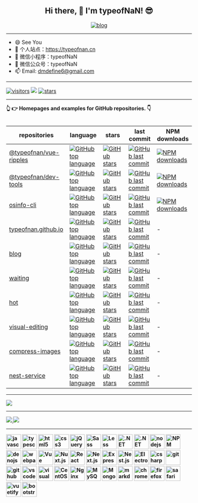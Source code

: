 <!-- ### Hi there 👋 -->

<!--
**typeofNaN/typeofNaN** is a ✨ _special_ ✨ repository because its `README.md` (this file) appears on your GitHub profile.

Here are some ideas to get you started:

- 🔭 I’m currently working on ...
- 🌱 I’m currently learning ...
- 👯 I’m looking to collaborate on ...
- 🤔 I’m looking for help with ...
- 💬 Ask me about ...
- 📫 How to reach me: ...
- 😄 Pronouns: ...
- ⚡ Fun fact: ...
-->

<h2 align="center">Hi there, 👋 I'm typeofNaN! 😎</h2>

<!-- <h4 align="center">I am passionate about open source software and giving back to others.</h4>
<h4 align="center">My projects are trusted by thousands of developers all over the world.</h4> -->

<!-- <h5 align="center">
  <a href="https://www.npmjs.com/~typeofnan">
    <img alt="npm download count" src="https://img.shields.io/badge/Total%20NPM%20DOWNLOAD-7,087,351-231f20?style=for-the-badge&labelColor=bb161b&logo=npm" />
  </a>
</h5> -->

<p align="center">
  <a href="https://typeofnan.cn">
    <img alt="blog" src="https://img.shields.io/badge/typeofnan.cn-0088f5?style=for-the-badge&labelColor=f0f0f0&logoColor=0088f5" />
  </a>
</p>

---

* 😄 See You
* 🔭 个人站点：https://typeofnan.cn
* 🌱 微信小程序：typeofNaN
* 💬 微信公众号：typeofNaN
* 📫 Email: dmdefine6@gmail.com

---

[![visitors](https://visitor-badge.laobi.icu/badge?page_id=typeofNaN.typeofNaN)](https://visitor-badge.laobi.icu/badge?page_id=typeofNaN.typeofNaN) 
<a href="https://github.com/typeofNaN"><img src="https://img.shields.io/github/stars/typeofNaN?color=faf408&label=github%20stars&logo=github" /></a> 
[![stars](https://img.shields.io/github/stars/typeofNaN?color=fefb7b&logo=Undertale)](https://github-readme-stats.vercel.app/api?username=typeofNaN&hide_title=false&hide_border=true&show_icons=true&include_all_commits=true&line_height=20&bg_color=0,EC6C6C,FFD479,FFFC79,73FA79&theme=graywhite&locale=cn) 

---

<!-- <details> -->
  <summary>
    <strong>👆 👉 Homepages and examples for GitHub repositories. 👇<strong>
  </summary>
  <br>

  | repositories                                                            | language                                                                                                                                                                | stars                                                                                                                                                               | last commit                                                                                                                                                                         | NPM downloads                                                                                                                                                              |
  | ----------------------------------------------------------------------- | ----------------------------------------------------------------------------------------------------------------------------------------------------------------------- | ------------------------------------------------------------------------------------------------------------------------------------------------------------------- | ----------------------------------------------------------------------------------------------------------------------------------------------------------------------------------- | -------------------------------------------------------------------------------------------------------------------------------------------------------------------------- |
  | [@typeofnan/vue-ripples](https://github.com/typeofnan/vue-ripples)      | [![GitHub top language](https://img.shields.io/github/languages/top/typeofnan/vue-ripples?style=flat-square)](https://github.com/typeofnan/vue-ripples)                 | [![GitHub stars](https://img.shields.io/github/stars/typeofnan/vue-ripples?style=flat-square)](https://github.com/typeofnan/vue-ripples/stargazers)                 | [![GitHub last commit](https://img.shields.io/github/last-commit/typeofnan/vue-ripples?style=flat-square)](https://github.com/typeofnan/vue-ripples/commits/master)                 | [![NPM downloads](https://img.shields.io/npm/dw/@typeofnan/vue-ripples?style=flat-square&amp;label=npm%20downloads)](https://www.npmjs.com/package/@typeofnan/vue-ripples) |
  | [@typeofnan/dev-tools](https://github.com/typeofnan/dev-tools)          | [![GitHub top language](https://img.shields.io/github/languages/top/typeofnan/dev-tools?style=flat-square)](https://github.com/typeofnan/dev-tools)                     | [![GitHub stars](https://img.shields.io/github/stars/typeofnan/dev-tools?style=flat-square)](https://github.com/typeofnan/dev-tools/stargazers)                     | [![GitHub last commit](https://img.shields.io/github/last-commit/typeofnan/dev-tools?style=flat-square)](https://github.com/typeofnan/dev-tools/commits/master)                     | [![NPM downloads](https://img.shields.io/npm/dw/@typeofnan/dev-tools?style=flat-square&amp;label=npm%20downloads)](https://www.npmjs.com/package/@typeofnan/dev-tools)     |
  | [osinfo-cli](https://github.com/typeofnan/osinfo-cli)                   | [![GitHub top language](https://img.shields.io/github/languages/top/typeofnan/osinfo-cli?style=flat-square)](https://github.com/typeofnan/osinfo-cli)                   | [![GitHub stars](https://img.shields.io/github/stars/typeofnan/osinfo-cli?style=flat-square)](https://github.com/typeofnan/osinfo-cli/stargazers)                   | [![GitHub last commit](https://img.shields.io/github/last-commit/typeofnan/osinfo-cli?style=flat-square)](https://github.com/typeofnan/osinfo-cli/commits/master)                   | [![NPM downloads](https://img.shields.io/npm/dw/osinfo-cli?style=flat-square&amp;label=npm%20downloads)](https://www.npmjs.com/package/osinfo-cli)                         |
  | [typeofnan.github.io](https://github.com/typeofnan/typeofnan.github.io) | [![GitHub top language](https://img.shields.io/github/languages/top/typeofnan/typeofnan.github.io?style=flat-square)](https://github.com/typeofnan/typeofnan.github.io) | [![GitHub stars](https://img.shields.io/github/stars/typeofnan/typeofnan.github.io?style=flat-square)](https://github.com/typeofnan/typeofnan.github.io/stargazers) | [![GitHub last commit](https://img.shields.io/github/last-commit/typeofnan/typeofnan.github.io?style=flat-square)](https://github.com/typeofnan/typeofnan.github.io/commits/master) | -                                                                                                                                                                          |
  | [blog](https://github.com/typeofnan/blog)                               | [![GitHub top language](https://img.shields.io/github/languages/top/typeofnan/blog?style=flat-square)](https://github.com/typeofnan/blog)                               | [![GitHub stars](https://img.shields.io/github/stars/typeofnan/blog?style=flat-square)](https://github.com/typeofnan/blog/stargazers)                               | [![GitHub last commit](https://img.shields.io/github/last-commit/typeofnan/blog?style=flat-square)](https://github.com/typeofnan/blog/commits/master)                               | -                                                                                                                                                                          |
  | [waiting](https://github.com/typeofnan/waiting)                         | [![GitHub top language](https://img.shields.io/github/languages/top/typeofnan/waiting?style=flat-square)](https://github.com/typeofnan/waiting)                         | [![GitHub stars](https://img.shields.io/github/stars/typeofnan/waiting?style=flat-square)](https://github.com/typeofnan/waiting/stargazers)                         | [![GitHub last commit](https://img.shields.io/github/last-commit/typeofnan/waiting?style=flat-square)](https://github.com/typeofnan/waiting/commits/master)                         | -                                                                                                                                                                          |
  | [hot](https://github.com/typeofnan/hot)                                 | [![GitHub top language](https://img.shields.io/github/languages/top/typeofnan/hot?style=flat-square)](https://github.com/typeofnan/hot)                                 | [![GitHub stars](https://img.shields.io/github/stars/typeofnan/hot?style=flat-square)](https://github.com/typeofnan/hot/stargazers)                                 | [![GitHub last commit](https://img.shields.io/github/last-commit/typeofnan/hot?style=flat-square)](https://github.com/typeofnan/hot/commits/master)                                 | -                                                                                                                                                                          |
  | [visual-editing](https://github.com/typeofnan/visual-editing)           | [![GitHub top language](https://img.shields.io/github/languages/top/typeofnan/visual-editing?style=flat-square)](https://github.com/typeofnan/visual-editing)           | [![GitHub stars](https://img.shields.io/github/stars/typeofnan/visual-editing?style=flat-square)](https://github.com/typeofnan/visual-editing/stargazers)           | [![GitHub last commit](https://img.shields.io/github/last-commit/typeofnan/visual-editing?style=flat-square)](https://github.com/typeofnan/visual-editing/commits/master)           | -                                                                                                                                                                          |
  | [compress-images](https://github.com/typeofnan/compress-images)         | [![GitHub top language](https://img.shields.io/github/languages/top/typeofnan/compress-images?style=flat-square)](https://github.com/typeofnan/compress-images)         | [![GitHub stars](https://img.shields.io/github/stars/typeofnan/compress-images?style=flat-square)](https://github.com/typeofnan/compress-images/stargazers)         | [![GitHub last commit](https://img.shields.io/github/last-commit/typeofnan/compress-images?style=flat-square)](https://github.com/typeofnan/compress-images/commits/master)         | -                                                                                                                                                                          |
  | [nest-service](https://github.com/typeofnan/nest-service)               | [![GitHub top language](https://img.shields.io/github/languages/top/typeofnan/nest-service?style=flat-square)](https://github.com/typeofnan/nest-service)               | [![GitHub stars](https://img.shields.io/github/stars/typeofnan/nest-service?style=flat-square)](https://github.com/typeofnan/nest-service/stargazers)               | [![GitHub last commit](https://img.shields.io/github/last-commit/typeofnan/nest-service?style=flat-square)](https://github.com/typeofnan/nest-service/commits/master)               | -                                                                                                                                                                          |
  
<!-- </details> -->

---

[![](https://github-readme-stats.vercel.app/api/top-langs/?username=typeofNaN&text_color=adbac7&hide_border=true&hide_title=true&langs_count=10&bg_color=2d333b&count_private=true&layout=compact&include_all_commits=true&card_width=854)](https://github.com/typeofNaN?tab=repositories)

---

<div>
  <a href="/" align="left">
    <img src="https://github-readme-stats.vercel.app/api/top-langs/?username=typeofnan&text_color=586069&layout=compact&hide_border=true&bg_color=fff&title_color=0366d6&count_private=true&include_all_commits=true" />
  </a>

  <a href="/" align="right">
    <img src="https://github-readme-stats.vercel.app/api?username=typeofnan&count_private=true&show_icons=true&icon_color=222&title_color=0366d6&text_color=586069&bg_color=fff&hide=issues&hide_border=true&include_all_commits=true" />
  </a>
</div>

---

<div style="flex;">
  <img src="https://cdn.jsdelivr.net/gh/devicons/devicon/icons/javascript/javascript-original.svg" width="40" height="40" alt="javascript"/>
  <img src="https://cdn.jsdelivr.net/gh/devicons/devicon/icons/typescript/typescript-original.svg"  width="40" height="40" alt="typescript"/>
  <img src="https://cdn.jsdelivr.net/gh/devicons/devicon/icons/html5/html5-original.svg" width="40" height="40" alt="html5"/>
  <img src="https://cdn.jsdelivr.net/gh/devicons/devicon/icons/css3/css3-original.svg" width="40" height="40" alt="css3"/>
  <img src="https://cdn.jsdelivr.net/gh/devicons/devicon/icons/jquery/jquery-original.svg" width="40" height="40" alt="jQuery"/>
  <img src="https://cdn.jsdelivr.net/gh/devicons/devicon/icons/sass/sass-original.svg" width="40" height="40" alt="Sass"/>
  <img src="https://cdn.jsdelivr.net/gh/devicons/devicon/icons/less/less-plain-wordmark.svg" width="40" height="40" alt="Less"/>
  <img src="https://cdn.jsdelivr.net/gh/devicons/devicon/icons/dot-net/dot-net-original.svg" width="40" height="40" alt=".NET"/>
  <img src="https://cdn.jsdelivr.net/gh/devicons/devicon/icons/dotnetcore/dotnetcore-original.svg" width="40" height="40" alt=".NET Core"/>
  <img src="https://cdn.jsdelivr.net/gh/devicons/devicon/icons/nodejs/nodejs-original.svg" width="40" height="40" alt="nodejs"/>
  <img src="https://cdn.jsdelivr.net/gh/devicons/devicon/icons/npm/npm-original-wordmark.svg" width="40" height="40" alt="NPM"/>
  <img src="https://cdn.jsdelivr.net/gh/devicons/devicon/icons/denojs/denojs-original.svg" width="40" height="40" alt="denojs"/>
  <img src="https://cdn.jsdelivr.net/gh/devicons/devicon/icons/webpack/webpack-original.svg" width="40" height="40" alt="webpack"/>
  <img src="https://cdn.jsdelivr.net/gh/devicons/devicon/icons/vuejs/vuejs-original.svg" width="40" height="40" alt="Vue"/>
  <img src="https://cdn.jsdelivr.net/gh/devicons/devicon/icons/nuxtjs/nuxtjs-original.svg" width="40" height="40" alt="Nuxt.js"/>
  <img src="https://cdn.jsdelivr.net/gh/devicons/devicon/icons/react/react-original.svg" width="40" height="40" alt="React"/>
  <img src="https://cdn.jsdelivr.net/gh/devicons/devicon/icons/nextjs/nextjs-original.svg" width="40" height="40" alt="Next.js"/>
  <img src="https://cdn.jsdelivr.net/gh/devicons/devicon/icons/express/express-original.svg" width="40" height="40" alt="Express"/>
  <img src="https://cdn.jsdelivr.net/gh/devicons/devicon/icons/nestjs/nestjs-plain.svg" width="40" height="40" alt="Nest.js"/>
  <img src="https://cdn.jsdelivr.net/gh/devicons/devicon/icons/electron/electron-original.svg" width="40" height="40" alt="Electron"/>
  <img src="https://cdn.jsdelivr.net/gh/devicons/devicon/icons/csharp/csharp-original.svg" width="40" height="40" alt="csharp"/>
  <img src="https://cdn.jsdelivr.net/gh/devicons/devicon/icons/git/git-original.svg" width="40" height="40" alt="git"/>
  <img src="https://cdn.jsdelivr.net/gh/devicons/devicon/icons/github/github-original.svg"  width="40" height="40" alt="github"/>
  <img src="https://cdn.jsdelivr.net/gh/devicons/devicon/icons/vscode/vscode-original.svg" width="40" height="40" alt="vscode"/>
  <img src="https://cdn.jsdelivr.net/gh/devicons/devicon/icons/visualstudio/visualstudio-plain.svg" width="40" height="40" alt="visualstudio"/>
  <img src="https://cdn.jsdelivr.net/gh/devicons/devicon/icons/centos/centos-original.svg" width="40" height="40" alt="CentOS"/>
  <img src="https://cdn.jsdelivr.net/gh/devicons/devicon/icons/nginx/nginx-original.svg" width="40" height="40" alt="Nginx"/>
  <img src="https://cdn.jsdelivr.net/gh/devicons/devicon/icons/mysql/mysql-original.svg" width="40" height="40" alt="MySQL"/>
  <img src="https://cdn.jsdelivr.net/gh/devicons/devicon/icons/mongodb/mongodb-original.svg" width="40" height="40" alt="MongoDB"/>
  <img src="https://cdn.jsdelivr.net/gh/devicons/devicon/icons/markdown/markdown-original.svg" width="40" height="40" alt="markdown"/>
  <img src="https://cdn.jsdelivr.net/gh/devicons/devicon/icons/chrome/chrome-original.svg" width="40" height="40" alt="chrome"/>
  <img src="https://cdn.jsdelivr.net/gh/devicons/devicon/icons/firefox/firefox-original.svg" width="40" height="40" alt="firefox"/>
  <img src="https://cdn.jsdelivr.net/gh/devicons/devicon/icons/safari/safari-original.svg" width="40" height="40" alt="safari"/>
  <img src="https://cdn.jsdelivr.net/gh/devicons/devicon/icons/vuetify/vuetify-original.svg" width="40" height="40" alt="vuetify"/>
  <img src="https://cdn.jsdelivr.net/gh/devicons/devicon/icons/bootstrap/bootstrap-original.svg" width="40" height="40" alt="bootstrap"/>
</div>

